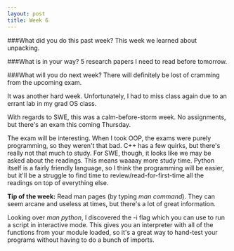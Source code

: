 ```yaml
---
layout: post
title: Week 6
---
```

###What did you do this past week?
This week we learned about unpacking.

###What is in your way?
5 research papers I need to read before tomorrow.

###What will you do next week?
There will definitely be lost of cramming from the upcoming exam.

It was another hard week. Unfortunately, I had to miss class again due to an errant lab in my grad OS class.

With regards to SWE, this was a calm-before-storm week. No assignments, but there's an exam this coming Thursday.

The exam will be interesting. When I took OOP, the exams were purely programming, so they weren't that bad. C++ has a few quirks, but there's really not that much to study. For SWE, though, it looks like we may be asked about the readings. This means waaaay more study time. Python itself is a fairly friendly language, so I think the programming will be easier, but it'll be a struggle to find time to review/read-for-first-time all the readings on top of everything else.


**Tip of the week:** Read man pages (by typing *man command*). They can seem arcane and useless at times, but there's a lot of great information.

Looking over *man python*, I discovered the -i flag which you can use to run a script in interactive mode. This gives you an interpreter with all of the functions from your module loaded, so it's a great way to hand-test your programs without having to do a bunch of imports.
